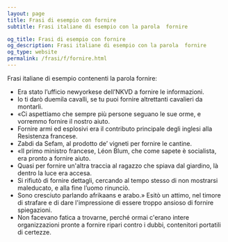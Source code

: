 ```yaml
---
layout: page
title: Frasi di esempio con fornire 
subtitle: Frasi italiane di esempio con la parola  fornire

og_title: Frasi di esempio con fornire 
og_description: Frasi italiane di esempio con la parola  fornire
og_type: website
permalink: /frasi/f/fornire.html
---
```


Frasi italiane di esempio contenenti la parola fornire:


- Era stato l’ufficio newyorkese dell’NKVD a fornire le informazioni.
- Io ti darò duemila cavalli, se tu puoi fornire altrettanti cavalieri da montarli.
- «Ci aspettiamo che sempre più persone seguano le sue orme, e vorremmo fornire il nostro aiuto.
- Fornire armi ed esplosivi era il contributo principale degli inglesi alla Resistenza francese.
- Zabdi da Sefam, al prodotto de’ vigneti per fornire le cantine.
- «Il primo ministro francese, Léon Blum, che come sapete è socialista, era pronto a fornire aiuto.
- Quasi per fornire un'altra traccia al ragazzo che spiava dal giardino, là dentro la luce era accesa.
- Si rifiutò di fornire dettagli, cercando al tempo stesso di non mostrarsi maleducato, e alla fine l’uomo rinunciò.
- Sono cresciuto parlando afrikaans e arabo.» Esitò un attimo, nel timore di strafare e di dare l'impressione di essere troppo ansioso di fornire spiegazioni.
- Non facevano fatica a trovarne, perché ormai c'erano intere organizzazioni pronte a fornire ripari contro i dubbi, contenitori portatili di certezze.
